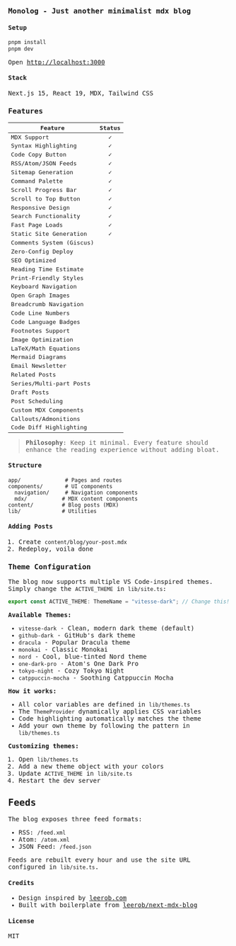 <samp>

### Monolog - Just another minimalist mdx blog

#### Setup

```bash
pnpm install
pnpm dev
```

Open [http://localhost:3000](http://localhost:3000)

#### Stack

Next.js 15, React 19, MDX, Tailwind CSS

### Features

| Feature                    | Status |
| -------------------------- | :----: |
| MDX Support                |   ✓    |
| Syntax Highlighting        |   ✓    |
| Code Copy Button           |   ✓    |
| RSS/Atom/JSON Feeds        |   ✓    |
| Sitemap Generation         |   ✓    |
| Command Palette            |   ✓    |
| Scroll Progress Bar        |   ✓    |
| Scroll to Top Button       |   ✓    |
| Responsive Design          |   ✓    |
| Search Functionality       |   ✓    |
| Fast Page Loads            |   ✓    |
| Static Site Generation     |   ✓    |
| Comments System (Giscus)   |        |
| Zero-Config Deploy         |        |
| SEO Optimized              |        |
| Reading Time Estimate      |        |
| Print-Friendly Styles      |        |
| Keyboard Navigation        |        |
| Open Graph Images          |        |
| Breadcrumb Navigation      |        |
| Code Line Numbers          |        |
| Code Language Badges       |        |
| Footnotes Support          |        |
| Image Optimization         |        |
| LaTeX/Math Equations       |        |
| Mermaid Diagrams           |        |
| Email Newsletter           |        |
| Related Posts              |        |
| Series/Multi-part Posts    |        |
| Draft Posts                |        |
| Post Scheduling            |        |
| Custom MDX Components      |        |
| Callouts/Admonitions       |        |
| Code Diff Highlighting     |        |

> **Philosophy**: Keep it minimal. Every feature should enhance the reading experience without adding bloat.

#### Structure

```text
app/              # Pages and routes
components/       # UI components
  navigation/     # Navigation components
  mdx/           # MDX content components
content/         # Blog posts (MDX)
lib/             # Utilities
```

#### Adding Posts

1. Create `content/blog/your-post.mdx`
2. Redeploy, voila done

### Theme Configuration

The blog now supports multiple VS Code-inspired themes. Simply change the `ACTIVE_THEME` in `lib/site.ts`:

```typescript
export const ACTIVE_THEME: ThemeName = "vitesse-dark"; // Change this!
```

**Available Themes:**
- `vitesse-dark` - Clean, modern dark theme (default)
- `github-dark` - GitHub's dark theme
- `dracula` - Popular Dracula theme
- `monokai` - Classic Monokai
- `nord` - Cool, blue-tinted Nord theme
- `one-dark-pro` - Atom's One Dark Pro
- `tokyo-night` - Cozy Tokyo Night
- `catppuccin-mocha` - Soothing Catppuccin Mocha

**How it works:**
- All color variables are defined in `lib/themes.ts`
- The `ThemeProvider` dynamically applies CSS variables
- Code highlighting automatically matches the theme
- Add your own theme by following the pattern in `lib/themes.ts`

**Customizing themes:**
1. Open `lib/themes.ts`
2. Add a new theme object with your colors
3. Update `ACTIVE_THEME` in `lib/site.ts`
4. Restart the dev server

## Feeds

The blog exposes three feed formats:

- RSS: `/feed.xml`
- Atom: `/atom.xml`
- JSON Feed: `/feed.json`

Feeds are rebuilt every hour and use the site URL configured in `lib/site.ts`.

#### Credits

- Design inspired by [leerob.com](https://leerob.com/)
- Built with boilerplate from [leerob/next-mdx-blog](https://github.com/leerob/next-mdx-blog)

#### License

MIT

</samp>
